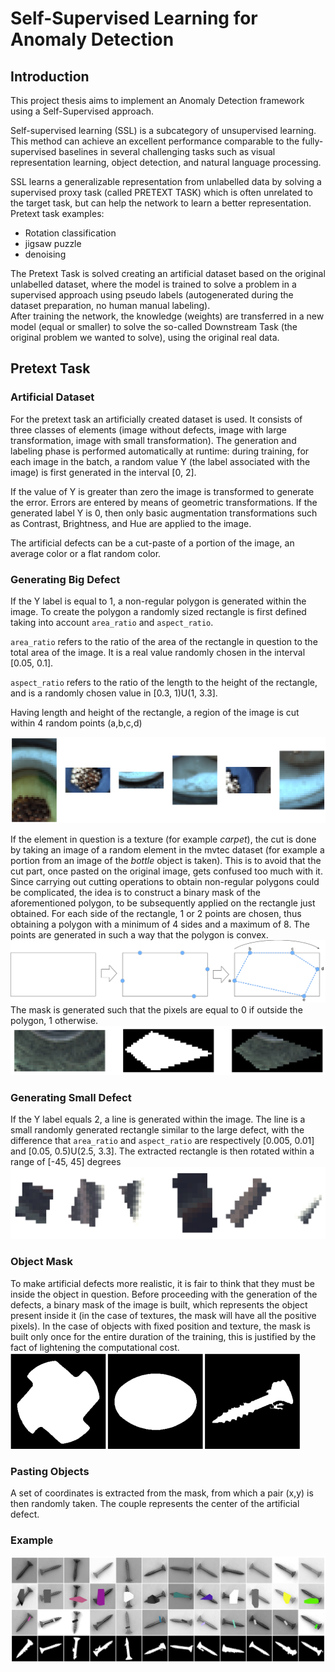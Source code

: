 # Self-Supervised Learning for Anomaly Detection

## Introduction
This project thesis aims to implement an Anomaly Detection framework using a Self-Supervised approach.


Self-supervised learning (SSL) is a subcategory of unsupervised learning. This method can achieve an excellent performance comparable to the fully-supervised baselines in several challenging tasks such as visual representation learning, object detection, and natural language processing.


SSL learns a generalizable representation from unlabelled data by solving a supervised proxy task (called PRETEXT TASK) which is often unrelated to the target task, but can help the network to learn a better representation.<br />
Pretext task examples:
* Rotation classification
* jigsaw puzzle
* denoising

The Pretext Task is solved creating an artificial dataset based on the original unlabelled dataset, where the model is trained to solve a problem in a supervised approach using pseudo labels (autogenerated during the dataset preparation, no human manual labeling).<br />
After training the network, the knowledge (weights) are transferred in a new model (equal or smaller) to solve the so-called Downstream Task (the original problem we wanted to solve), using the original real data.

## Pretext Task
### Artificial Dataset
For the pretext task an artificially created dataset is used. It consists of three classes of elements (image without defects, image with large transformation, image with small transformation).
The generation and labeling phase is performed automatically at runtime: during training, for each image in the batch, a random value Y (the label associated with the image) is first generated in the interval [0, 2].

If the value of Y is greater than zero the image is transformed to generate the error. Errors are entered by means of geometric transformations.
If the generated label Y is 0, then only basic augmentation transformations such as Contrast, Brightness, and Hue are applied to the image.

The artificial defects can be a cut-paste of a portion of the image, an average color or a flat random color.

### Generating Big Defect
If the Y label is equal to 1, a non-regular polygon is generated within the image. To create the polygon a randomly sized rectangle is first defined taking into account ``area_ratio`` and ``aspect_ratio``.

``area_ratio`` refers to the ratio of the area of ​​the rectangle in question to the total area of ​​the image. It is a real value randomly chosen in the interval [0.05, 0.1].

``aspect_ratio`` refers to the ratio of the length to the height of the rectangle, and is a randomly chosen value in [0.3, 1)U(1, 3.3].

Having length and height of the rectangle, a region of the image is cut within 4 random points (a,b,c,d)

<img src="https://raw.githubusercontent.com/gabry1998/Self-Supervised-Anomaly-Detection/master/readme_images/cable_patch.png"/>

If the element in question is a texture (for example *carpet*), the cut is done by taking an image of a random element in the mvtec dataset (for example a portion from an image of the *bottle* object is taken). This is to avoid that the cut part, once pasted on the original image, gets confused too much with it.
Since carrying out cutting operations to obtain non-regular polygons could be complicated, the idea is to construct a binary mask of the aforementioned polygon, to be subsequently applied on the rectangle just obtained. For each side of the rectangle, 1 or 2 points are chosen, thus obtaining a polygon with a minimum of 4 sides and a maximum of 8. The points are generated in such a way that the polygon is convex.
<img src="https://raw.githubusercontent.com/gabry1998/Self-Supervised-Anomaly-Detection/master/readme_images/polygon_points.png"/>
The mask is generated such that the pixels are equal to 0 if outside the polygon, 1 otherwise.
<img src="https://raw.githubusercontent.com/gabry1998/Self-Supervised-Anomaly-Detection/master/readme_images/patch_to_polygon.png"/>

### Generating Small Defect
If the Y label equals 2, a line is generated within the image. The line is a small randomly generated rectangle similar to the large defect, with the difference that ``area_ratio`` and ``aspect_ratio`` are respectively [0.005, 0.01] and [0.05, 0.5)U(2.5, 3.3].
The extracted rectangle is then rotated within a range of [-45, 45] degrees
<img src="https://raw.githubusercontent.com/gabry1998/Self-Supervised-Anomaly-Detection/master/readme_images/bottle_scar.png"/>

### Object Mask
To make artificial defects more realistic, it is fair to think that they must be inside the object in question.
Before proceeding with the generation of the defects, a binary mask of the image is built, which represents the object present inside it (in the case of textures, the mask will have all the positive pixels).
In the case of objects with fixed position and texture, the mask is built only once for the entire duration of the training, this is justified by the fact of lightening the computational cost.
<img src="https://raw.githubusercontent.com/gabry1998/Self-Supervised-Anomaly-Detection/master/readme_images/masks_example.png"/>

### Pasting Objects
A set of coordinates is extracted from the mask, from which a pair (x,y) is then randomly taken. The couple represents the center of the artificial defect.

### Example
<img src="https://raw.githubusercontent.com/gabry1998/Self-Supervised-Anomaly-Detection/master/outputs/dataset_analysis/screw/screw_artificial.png"/>

